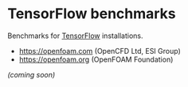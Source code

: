 # TensorFlow benchmarks

Benchmarks for [TensorFlow](https://www.tensorflow.org) installations.

* https://openfoam.com (OpenCFD Ltd, ESI Group)
* https://openfoam.org (OpenFOAM Foundation)

*(coming soon)*
